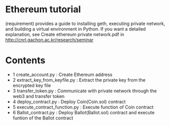 # Ethereum tutorial
 (requirement) provides a guide to installing geth, executing private network, and building a virtual environment in Python. 
 If you want a detailed explanation, see Create ethereum private network.pdf in http://cnrl.gachon.ac.kr/research/seminar
# Contents
<ul>
  <li>1 create_account.py : Create Ethereum address</li>
  <li>2 extract_key_from_keyfile.py : Extract the private key from the encrypted key file</li>
  <li>3 transfer_token.py : Communicate with private network through the web3 and transfer token</li>
  <li>4 deploy_contract.py : Deploy Coin(Coin.sol) contract</li>
  <li>5 execute_contract_function.py : Execute function of Coin contract</li>
  <li>6 Ballot_contract.py : Deploy Ballot(Ballot.sol) contract and execute funtion of the Ballot contract</li>
</ul>
